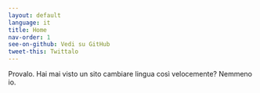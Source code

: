 ```yaml
---
layout: default
language: it
title: Home
nav-order: 1
see-on-github: Vedi su GitHub
tweet-this: Twittalo
---
```


Provalo. Hai mai visto un sito cambiare lingua così velocemente? Nemmeno io.


